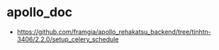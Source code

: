 # apollo_doc

- https://github.com/framgia/apollo_rehakatsu_backend/tree/tinhtn-3406/2.2.0/setup_celery_schedule
